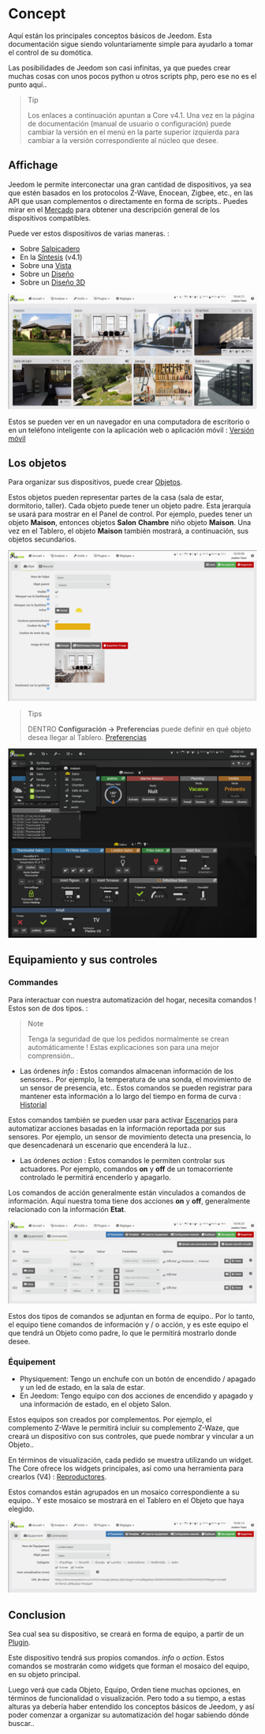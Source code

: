 # Concept

Aquí están los principales conceptos básicos de Jeedom. Esta documentación sigue siendo voluntariamente simple para ayudarlo a tomar el control de su domótica.

Las posibilidades de Jeedom son casi infinitas, ya que puedes crear muchas cosas con unos pocos python u otros scripts php, pero ese no es el punto aquí..

> Tip
>
> Los enlaces a continuación apuntan a Core v4.1. Una vez en la página de documentación (manual de usuario o configuración) puede cambiar la versión en el menú en la parte superior izquierda para cambiar a la versión correspondiente al núcleo que desee.

## Affichage

Jeedom le permite interconectar una gran cantidad de dispositivos, ya sea que estén basados en los protocolos Z-Wave, Enocean, Zigbee, etc., en las API que usan complementos o directamente en forma de scripts.. Puedes mirar en el [Mercado](https://market.jeedom.com/) para obtener una descripción general de los dispositivos compatibles.

Puede ver estos dispositivos de varias maneras. :

- Sobre [Salpicadero](/es_ES/core/4.1/dashboard)
- En la [Síntesis](/es_ES/core/4.1/overview) (v4.1)
- Sobre una [Vista](/es_ES/core/4.1/view)
- Sobre un [Diseño](/es_ES/core/4.1/design)
- Sobre un [Diseño 3D](/es_ES/core/4.1/design3d)

![Synthese](images/concept-synthese.jpg)

Estos se pueden ver en un navegador en una computadora de escritorio o en un teléfono inteligente con la aplicación web o aplicación móvil : [Versión móvil](/es_ES/mobile/index")

## Los objetos

Para organizar sus dispositivos, puede crear [Objetos](/es_ES/core/4.1/object).

Estos objetos pueden representar partes de la casa (sala de estar, dormitorio, taller). Cada objeto puede tener un objeto padre. Esta jerarquía se usará para mostrar en el Panel de control. Por ejemplo, puedes tener un objeto **Maison**, entonces objetos **Salon** **Chambre** niño objeto **Maison**. Una vez en el Tablero, el objeto **Maison** también mostrará, a continuación, sus objetos secundarios.

![Objy](images/concept-objet.jpg)

> Tips
>
> DENTRO **Configuración → Preferencias** puede definir en qué objeto desea llegar al Tablero. [Preferencias](/es_ES/core/4.1/profils)

![Salpicadero](images/concept-dashboard.jpg)

## Equipamiento y sus controles

### Commandes

Para interactuar con nuestra automatización del hogar, necesita comandos ! Estos son de dos tipos. :

> Note
>
> Tenga la seguridad de que los pedidos normalmente se crean automáticamente ! Estas explicaciones son para una mejor comprensión..

- Las órdenes *info* :
Estos comandos almacenan información de los sensores.. Por ejemplo, la temperatura de una sonda, el movimiento de un sensor de presencia, etc..
Estos comandos se pueden registrar para mantener esta información a lo largo del tiempo en forma de curva : [Historial](/es_ES/core/4.1/history)

Estos comandos también se pueden usar para activar [Escenarios](/es_ES/core/4.1/scenario) para automatizar acciones basadas en la información reportada por sus sensores. Por ejemplo, un sensor de movimiento detecta una presencia, lo que desencadenará un escenario que encenderá la luz..

- Las órdenes *action* :
Estos comandos le permiten controlar sus actuadores. Por ejemplo, comandos **on** y **off** de un tomacorriente controlado le permitirá encenderlo y apagarlo.

Los comandos de acción generalmente están vinculados a comandos de información. Aquí nuestra toma tiene dos acciones **on** y **off**, generalmente relacionado con la información **Etat**.

![Comandos](images/concept-commands.jpg)

Estos dos tipos de comandos se adjuntan en forma de equipo.. Por lo tanto, el equipo tiene comandos de información y / o acción, y es este equipo el que tendrá un Objeto como padre, lo que le permitirá mostrarlo donde desee.

### Équipement

- Physiquement: Tengo un enchufe con un botón de encendido / apagado y un led de estado, en la sala de estar.
- En Jeedom: Tengo equipo con dos acciones de encendido y apagado y una información de estado, en el objeto Salon.

Estos equipos son creados por complementos. Por ejemplo, el complemento Z-Wave le permitirá incluir su complemento Z-Waze, que creará un dispositivo con sus controles, que puede nombrar y vincular a un Objeto..

En términos de visualización, cada pedido se muestra utilizando un widget. The Core ofrece los widgets principales, así como una herramienta para crearlos (V4) : [Reproductores](/es_ES/core/4.1/widgets).

Estos comandos están agrupados en un mosaico correspondiente a su equipo.. Y este mosaico se mostrará en el Tablero en el Objeto que haya elegido.

![Comandos](images/concept-equipment.jpg)

## Conclusion

Sea cual sea su dispositivo, se creará en forma de equipo, a partir de un [Plugin](/es_ES/core/4.1/plugin).

Este dispositivo tendrá sus propios comandos. *info* o *action*. Estos comandos se mostrarán como widgets que forman el mosaico del equipo, en su objeto principal.

Luego verá que cada Objeto, Equipo, Orden tiene muchas opciones, en términos de funcionalidad o visualización. Pero todo a su tiempo, a estas alturas ya debería haber entendido los conceptos básicos de Jeedom, y así poder comenzar a organizar su automatización del hogar sabiendo dónde buscar..


